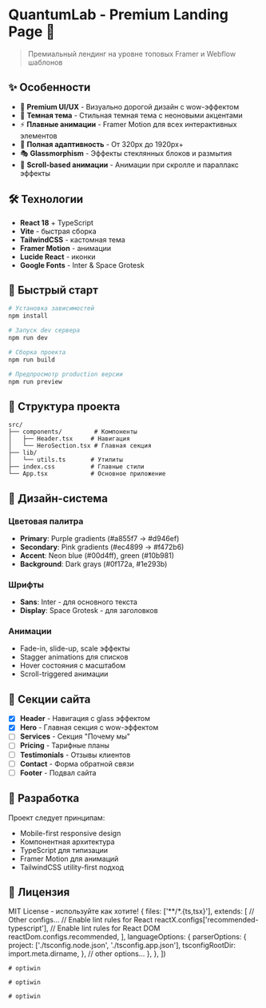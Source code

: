 # QuantumLab - Premium Landing Page 🚀

> Премиальный лендинг на уровне топовых Framer и Webflow шаблонов

## ✨ Особенности

- 🎨 **Premium UI/UX** - Визуально дорогой дизайн с wow-эффектом
- 🌙 **Темная тема** - Стильная темная тема с неоновыми акцентами
- ⚡ **Плавные анимации** - Framer Motion для всех интерактивных элементов
- 📱 **Полная адаптивность** - От 320px до 1920px+
- 🎭 **Glassmorphism** - Эффекты стеклянных блоков и размытия
- 🎯 **Scroll-based анимации** - Анимации при скролле и параллакс эффекты

## 🛠️ Технологии

- **React 18** + TypeScript
- **Vite** - быстрая сборка
- **TailwindCSS** - кастомная тема
- **Framer Motion** - анимации
- **Lucide React** - иконки
- **Google Fonts** - Inter & Space Grotesk

## 🚀 Быстрый старт

```bash
# Установка зависимостей
npm install

# Запуск dev сервера
npm run dev

# Сборка проекта
npm run build

# Предпросмотр production версии
npm run preview
```

## 📁 Структура проекта

```
src/
├── components/         # Компоненты
│   ├── Header.tsx     # Навигация
│   └── HeroSection.tsx # Главная секция
├── lib/
│   └── utils.ts       # Утилиты
├── index.css          # Главные стили
└── App.tsx            # Основное приложение
```

## 🎨 Дизайн-система

### Цветовая палитра
- **Primary**: Purple gradients (#a855f7 → #d946ef)
- **Secondary**: Pink gradients (#ec4899 → #f472b6)
- **Accent**: Neon blue (#00d4ff), green (#10b981)
- **Background**: Dark grays (#0f172a, #1e293b)

### Шрифты
- **Sans**: Inter - для основного текста
- **Display**: Space Grotesk - для заголовков

### Анимации
- Fade-in, slide-up, scale эффекты
- Stagger animations для списков
- Hover состояния с масштабом
- Scroll-triggered анимации

## 📄 Секции сайта

- [x] **Header** - Навигация с glass эффектом
- [x] **Hero** - Главная секция с wow-эффектом
- [ ] **Services** - Секция "Почему мы"
- [ ] **Pricing** - Тарифные планы
- [ ] **Testimonials** - Отзывы клиентов
- [ ] **Contact** - Форма обратной связи
- [ ] **Footer** - Подвал сайта

## 🔧 Разработка

Проект следует принципам:
- Mobile-first responsive design
- Компонентная архитектура
- TypeScript для типизации
- Framer Motion для анимаций
- TailwindCSS utility-first подход

## 📖 Лицензия

MIT License - используйте как хотите!
  {
    files: ['**/*.{ts,tsx}'],
    extends: [
      // Other configs...
      // Enable lint rules for React
      reactX.configs['recommended-typescript'],
      // Enable lint rules for React DOM
      reactDom.configs.recommended,
    ],
    languageOptions: {
      parserOptions: {
        project: ['./tsconfig.node.json', './tsconfig.app.json'],
        tsconfigRootDir: import.meta.dirname,
      },
      // other options...
    },
  },
])
```
#   o p t i w i n  
 #   o p t i w i n  
 #   o p t i w i n  
 
